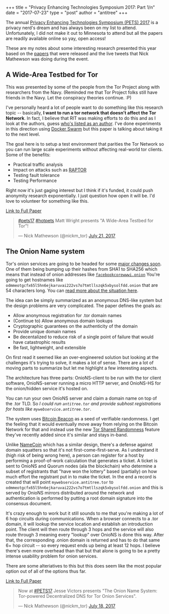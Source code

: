+++
title = "Privacy Enhancing Technologies Symposium 2017: Part 1/n"
date = "2017-07-23"
type = "post"
author = "antitree"
+++

The annual [Privacy Enhancing Technologies Symposium (PETS) 2017](https://petsymposium.org/) is a privacy
nerd's dream and has always been on my list to attend. Unfortunately, I did not
make it out to Minnesota to attend but all the papers are readily
available online so yay, open access!

These are my notes about some interesting research presented this year
based on the [papers](https://petsymposium.org/2017/program.php) that were released and the live tweets that Nick Mathewson
was doing during the event.

## A Wide-Area Testbed for Tor ##
This was presented by some of the people from the Tor Project along with
researchers from the Navy. (Reminded me that Tor Project folks still have
friends in the Navy. Let the conspiracy theories continue. :P)

I've personally heard a lot of people want to do something like this research
topic -- basically, **I want to run a tor network that doesn't affect the Tor
Network**. In fact, I believe that RIT was making efforts to do this and
as I look at the authors, guess
[who's listed as an author](https://www.rit.edu/gccis/computingsecurity/people/matthew-wright).
I've done experiments in this direction using [Docker Swarm](https://github.com/antitree/private-tor-network) but this paper
is talking about taking it to the next level.

The goal here is to setup a test environment that parities the Tor Network so
you can run large scale experiments without affecting real-world tor clients.
Some of the benefits:

* Practical traffic analysis
* Impact on attacks such as [RAPTOR](https://www.usenix.org/system/files/conference/usenixsecurity15/sec15-paper-sun.pdf)
* Testing fault tolerance
* Testing Performance

Right now it's just gaging interest but I think if it's funded, it could push
anonymity research exponentially. I just question how open it will be. I'd love
to volunteer for something like this.

[Link to Full Paper](https://petsymposium.org/2017/papers/hotpets/wide-area-testbed-for-tor.pdf)

<blockquote class="twitter-tweet" data-partner="tweetdeck"><p lang="en" dir="ltr"><a href="https://twitter.com/hashtag/pets17?src=hash">#pets17</a> <a href="https://twitter.com/hashtag/hotpets?src=hash">#hotpets</a> Matt Wright presents &quot;A Wide-Area Testbed for Tor&quot;!</p>&mdash; Nick Mathewson (@nickm_tor) <a href="https://twitter.com/nickm_tor/status/888404177663250432">July 21, 2017</a></blockquote>
<script async src="//platform.twitter.com/widgets.js" charset="utf-8"></script>

## The Onion Name system
Tor's onion services are going to be headed for some [major changes soon](https://blog.torproject.org/blog/cooking-onions-names-your-onions).
One of them being bumping up their hashes from SHA1 to SHA256 which  means that
instead of onion addresses like
[`facebookcorewwwi.onion`](http://lifehacker.com/facebook-unveils-a-tor-friendly-onion-address-for-ano-1654081929)
You're going to get hostnames like `odmmeotgcfx65l5hn6ejkaruvai222vs7o7tmtllszqk5xbysolfdd.onion`
that are 54 characters long. You can [read more about the situation here](https://blog.torproject.org/blog/cooking-onions-names-your-onions).

The idea can be simply summarized as an anonymous DNS-like system but the
design problems are very complicated. The paper defines the goals as:

* Allow anonymous registration for .tor domain names
* (Continue to) Allow anonymous domain lookups
* Cryptographic guarantees on the authenticity of the domain
* Provide unique domain names
* Be decentalized to reduce risk of a single point of failure that would have
catastrophic results
* Be fast, lightweight, and extensible

On first read it seemed like an over-engineered solution but looking at
the challenges it's trying to solve, it makes a lot of sense. There are a
lot of moving parts to summarize but let me highlight a few interesting aspects.

The architecture has three parts: OnioNS-client to be run with the tor client
software, OnioNS-server running a micro HTTP server, and OnioNS-HS for the
onion/hidden service it's hosted on.

You can run your own OnioNS server and claim a domain name on top of the .tor
TLD. So *I could run `antitree.tor` and provide subhost registrations for hosts like
`mywebservice.antitree.tor`*.

The system uses [Bitcoin Beacon](https://arxiv.org/abs/1605.04559) as a seed
of verifiable randomness. I get the feeling that it would eventually move
away from relying on the Bitcoin Network for that and instead use the
new [Tor Shared Randomness](https://blog.torproject.org/blog/whats-new-tor-0298)
 feature they've recently added since it's similar and stays in-band.

Unlike [NameCoin](https://github.com/petertodd/namecoin/blob/master/DESIGN-namecoin.md)
which has a similar design, there's a defense against domain
squatters so that it's not first-come-first-serve. As I understand it (high
risk of being wrong here), a person can register for a host by performing a
proof-of-work calculation that generates a ticket. A ticket is sent to OnioNS
and Quorum nodes (ala the blockchain) who determine a subset of registrants
that "have won the lottery" based (partially) on how much effort the registrant put in to
make the ticket. In the end a record is created that will
point `mywebservice.antitree.tor` to
`odmmeotgcfx65l5hn6ejkaruvai222vs7o7tmtllszqk5xbysolfdd.onion` and this is
served by OnioNS mirrors distributed around the network and authentication
is performed by putting a root domain signature into the consensus document.

It's crazy enough to work but it still sounds to me that you're making a lot
of 6 hop circuits during communications. When a browser connects to a .tor
domain, it will lookup the service location and establish an introduction point.
The client will then route through 3 hops and the service will also route through
3 meaning every "lookup" over OnioNS is done this way. After that, the corresponding
.onion domain is returned and has to do that same 6+ hop circuit -- so every
request ends up being at least 12 hops. I believe
there's even more overhead than that but that alone is going to be a pretty
intense usability problem for onion services.

There are some alteriatives to this but this does seem like the most popular option out of all of the options thus far.

[Link to Full Paper](https://petsymposium.org/2017/papers/issue1/paper05-2017-1-source.pdf)

<blockquote class="twitter-tweet" data-partner="tweetdeck"><p lang="en" dir="ltr">Now at <a href="https://twitter.com/hashtag/PETS17?src=hash">#PETS17</a> Jesse Victors presents &quot;The Onion Name System: Tor-powered Decentralized DNS for Tor Onion Services&quot;.</p>&mdash; Nick Mathewson (@nickm_tor) <a href="https://twitter.com/nickm_tor/status/887391561390149633">July 18, 2017</a></blockquote>
<script async src="//platform.twitter.com/widgets.js" charset="utf-8"></script>
